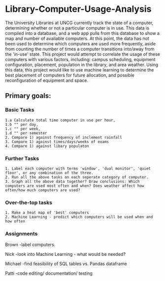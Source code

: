 # Library-Computer-Usage-Analysis
The University Libraries at UNCG currently track the state of a computer, determining whether or not a particular computer is in use. This data is compiled into a database, and a web app pulls from this database to show a map and number of available computers. At this point, the data has not been used to determine which computers are used more frequently, aside from counting the number of times a computer transitions into/away from the 'in-use' state.  This project would attempt to correlate the usage of these computers with various factors, including: campus scheduling, equipment configuration, placement, population in the library, and area weather. Using this data, this project would like to use machine learning to determine the best placement of computers for future allocation, and possible reconfiguration of equipment and space.

## Primary goals:
### Basic Tasks
    1.a Calculate total time computer in use per hour, 
    1.b "" per day,
    1.c "" per week,
    1.d "" per semester
    2. Compare 1) against frequency of inclement rainfall
    3. Compare 1) against times/days/weeks of exams
    4. Compare 1) against libary populaton
   
### Further Tasks
    1. Label each computer with terms 'window', 'dual monitor', 'quiet floor', or any combination of the three.
    2. Run all the above tasks on each seperate category of computer.
    3. Graph all the above data together? Draw conclusions: Which computers are used most often and when? Does weather affect how often/how much computers are used?
    
### Over-the-top tasks
    1. Make a heat map of 'best' computers
    2. Machine Learning - predict which computers will be used when and how often
    
 
### Assignments

Brown   -label computers. 

Nick    -look into Machine Learning - what would be needed?

Michael -find feasibility of SQL tables vs. Pandas dataframe

Patti   -code editing/ documentation/ testing
    
